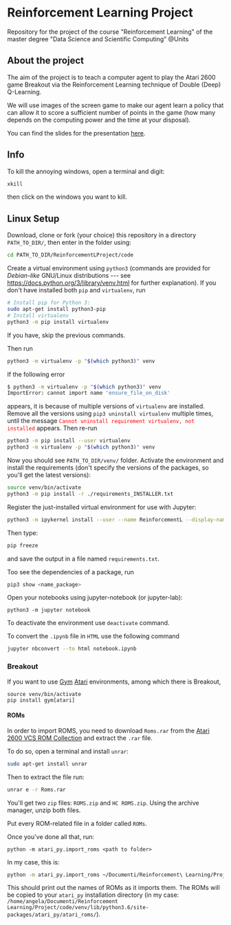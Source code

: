 # Reinforcement Learning Project



Repository for the project of the course "Reinforcement Learning" of the master degree "Data Science and Scientific Computing" @Units


## About the project

The aim of the project is to teach a computer agent to play the Atari 2600 game Breakout via the Reinforcement Learning technique of Double (Deep) Q-Learning.
    
We will use images of the screen game to make our agent learn a policy that can allow it to score a sufficient number of points in the game (how many depends on the computing power and the time at your disposal).


You can find the slides for the presentation [here](slides/Reinforcement_Learning_Project.pdf).



## Info

To kill the annoying windows, open a terminal and digit:

```bash
xkill
```

then click on the windows you want to kill.



## Linux Setup

Download, clone or fork (your choice) this repository in a directory `PATH_TO_DIR/`, then enter in the folder using:

```bash
cd PATH_TO_DIR/ReinforcementLProject/code
```

Create a virtual environment using `python3` (commands are provided for *Debian-like* GNU/Linux distributions --- see https://docs.python.org/3/library/venv.html for further explanation). If you don't have installed both `pip` and `virtualenv`, run
```bash
# Install pip for Python 3:
sudo apt-get install python3-pip
# Install virtualenv
python3 -m pip install virtualenv
```

If you have, skip the previous commands.

Then run

```bash
python3 -m virtualenv -p "$(which python3)" venv
```



If the following error

```bash
$ python3 -m virtualenv -p "$(which python3)" venv
ImportError: cannot import name 'ensure_file_on_disk'
```

appears, it is because of multiple versions of `virtualenv` are installed. Remove all the versions using `pip3 uninstall virtualenv` multiple times, until the message <font color="red"> `Cannot uninstall requirement virtualenv, not installed`</font> appears. Then re-run

```bash
python3 -m pip install --user virtualenv
python3 -m virtualenv -p "$(which python3)" venv
```



Now you should see `PATH_TO_DIR/venv/` folder.
Activate the environment and install the requirements (don't specify the versions of the packages, so you'll get the latest versions):

```bash
source venv/bin/activate
python3 -m pip install -r ./requirements_INSTALLER.txt
```

Register the just-installed virtual environment for use with Jupyter:
```bash
python3 -m ipykernel install --user --name ReinforcementL --display-name "Python3 (RL virtualenv)"
```

Then type:

```bash
pip freeze
```

and save the output in a file named `requirements.txt`.



Too see the dependencies of a package, run

```bash
pip3 show <name_package>
```



Open your notebooks using jupyter-notebook (or jupyter-lab):

```
python3 -m jupyter notebook
```

To deactivate the environment use `deactivate` command.



To convert the `.ipynb` file in `HTML` use the following command

```bash
jupyter nbconvert --to html notebook.ipynb
```



### Breakout

If you want to use [Gym](https://gym.openai.com/) [Atari](https://gym.openai.com/envs/#atari) environments, among which there is Breakout, 

```
source venv/bin/activate
pip install gym[atari]
```

#### ROMs

In order to import ROMS, you need to download `Roms.rar` from the [Atari 2600 VCS ROM Collection](http://www.atarimania.com/rom_collection_archive_atari_2600_roms.html) and extract the `.rar` file.

To do so, open a terminal and install `unrar`:

```bash
sudo apt-get install unrar
```

Then to extract the file run:

```bash
unrar e -r Roms.rar
```

You'll get two `zip` files: `ROMS.zip` and `HC ROMS.zip`. Using the archive manager, unzip both files.

Put every ROM-related file in a folder called `ROMs`.

Once you've done all that, run:

```
python -m atari_py.import_roms <path to folder>
```

In my case, this is:

```bash
python -m atari_py.import_roms ~/Documenti/Reinforcement\ Learning/Project/code/ROMs/ROMS/
```

This should print out the names of ROMs as it imports them. The ROMs will be copied to your `atari_py` installation directory (in my case: `/home/angela/Documenti/Reinforcement Learning/Project/code/venv/lib/python3.6/site-packages/atari_py/atari_roms/`).
